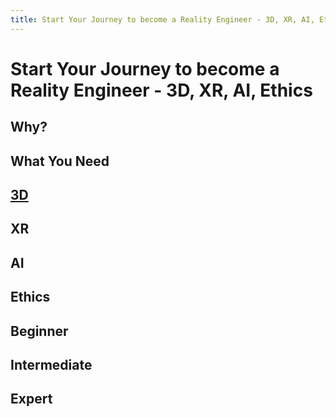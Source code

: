 ```yaml
---
title: Start Your Journey to become a Reality Engineer - 3D, XR, AI, Ethics
---
```


# Start Your Journey to become a Reality Engineer - 3D, XR, AI, Ethics

## Why?

## What You Need

## [3D](3d/beginner.html)
##  XR 
## AI
## Ethics

## Beginner
## Intermediate
## Expert
